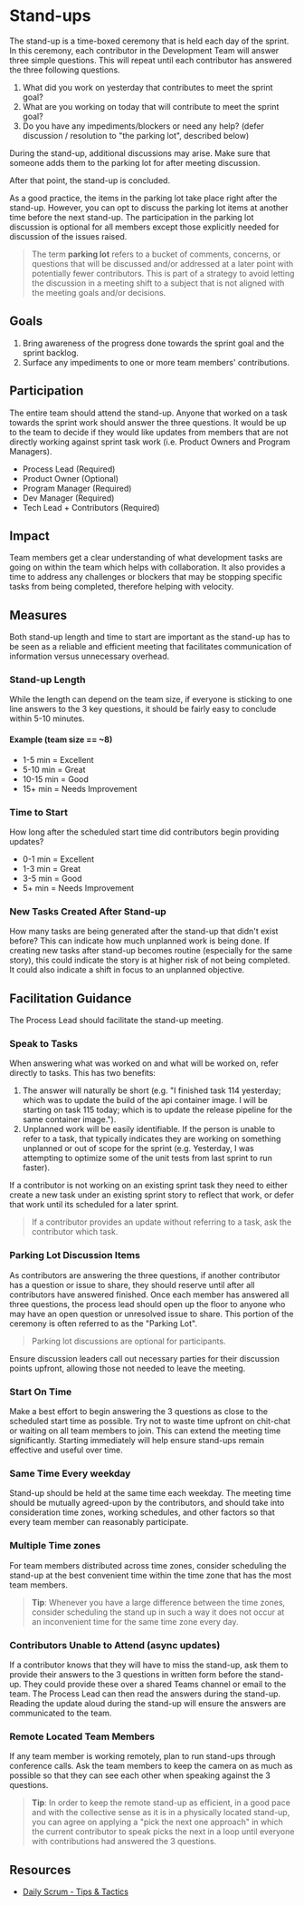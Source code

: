 # Stand-ups

The stand-up is a time-boxed ceremony that is held each day of the sprint. In this ceremony, each contributor in the Development Team will answer three simple questions. This will repeat until each contributor has answered the three following questions.

1. What did you work on yesterday that contributes to meet the sprint goal?
2. What are you working on today that will contribute to meet the sprint goal?
3. Do you have any impediments/blockers or need any help? (defer discussion / resolution to "the parking lot", described below)

During the stand-up, additional discussions may arise. Make sure that someone adds them to the parking lot for after meeting discussion.  

After that point, the stand-up is concluded.

As a good practice, the items in the parking lot take place right after the stand-up. However, you can opt to discuss the parking lot items at another time before the next stand-up.
The participation in the parking lot discussion is optional for all members except those explicitly needed for discussion of the issues raised.

> The term **parking lot** refers to a bucket of comments, concerns, or questions that will be discussed and/or addressed at a later point with potentially fewer contributors. This is part of a strategy to avoid letting the discussion in a meeting shift to a subject that is not aligned with the meeting goals and/or decisions.

## Goals

1. Bring awareness of the progress done towards the sprint goal and the sprint backlog.
2. Surface any impediments to one or more team members' contributions.

## Participation

The entire team should attend the stand-up. Anyone that worked on a task towards the sprint work should answer the three questions. It would be up to the team to decide if they would like updates from members that are not directly working against sprint task work (i.e. Product Owners and Program Managers).

- Process Lead (Required)
- Product Owner (Optional)
- Program Manager (Required)
- Dev Manager (Required)
- Tech Lead + Contributors (Required)

## Impact

Team members get a clear understanding of what development tasks are going on within the team which helps with collaboration. It also provides a time to address any challenges or blockers that may be stopping specific tasks from being completed, therefore helping with velocity.

## Measures

Both stand-up length and time to start are important as the stand-up has to be seen as a reliable and efficient meeting that facilitates communication of information versus unnecessary overhead.

### Stand-up Length

While the length can depend on the team size, if everyone is sticking to one line answers to the 3 key questions, it should be fairly easy to conclude within 5-10 minutes.

#### Example (team size == ~8)

- 1-5 min = Excellent
- 5-10 min = Great
- 10-15 min = Good
- 15+ min = Needs Improvement

### Time to Start

How long after the scheduled start time did contributors begin providing updates?

- 0-1 min = Excellent
- 1-3 min = Great
- 3-5 min = Good
- 5+ min = Needs Improvement

### New Tasks Created After Stand-up

How many tasks are being generated after the stand-up that didn't exist before? This can indicate how much unplanned work is being done. If creating new tasks after stand-up becomes routine (especially for the same story), this could indicate the story is at higher risk of not being completed. It could also indicate a shift in focus to an unplanned objective.

## Facilitation Guidance

The Process Lead should facilitate the stand-up meeting.

### Speak to Tasks

When answering what was worked on and what will be worked on, refer directly to tasks. This has two benefits:

1. The answer will naturally be short (e.g. "I finished task 114 yesterday; which was to update the build of the api container image. I will be starting on task 115 today; which is to update the release pipeline for the same container image.").
2. Unplanned work will be easily identifiable. If the person is unable to refer to a task, that typically indicates they are working on something unplanned or out of scope for the sprint (e.g. Yesterday, I was attempting to optimize some of the unit tests from last sprint to run faster).

If a contributor is not working on an existing sprint task they need to either create a new task under an existing sprint story to reflect that work, or defer that work until its scheduled for a later sprint.

> If a contributor provides an update without referring to a task, ask the contributor which task.

### Parking Lot Discussion Items

As contributors are answering the three questions, if another contributor has a question or issue to share, they should reserve until after all contributors have answered finished. Once each member has answered all three questions, the process lead should open up the floor to anyone who may have an open question or unresolved issue to share. This portion of the ceremony is often referred to as the "Parking Lot".

> Parking lot discussions are optional for participants.

Ensure discussion leaders call out necessary parties for their discussion points upfront, allowing those not needed to leave the meeting.

### Start On Time

Make a best effort to begin answering the 3 questions as close to the scheduled start time as possible. Try not to waste time upfront on chit-chat or waiting on all team members to join. This can extend the meeting time significantly. Starting immediately will help ensure stand-ups remain effective and useful over time.

### Same Time Every weekday

Stand-up should be held at the same time each weekday. The meeting time should be mutually agreed-upon by the contributors, and should take into consideration time zones, working schedules, and other factors so that every team member can reasonably participate.

### Multiple Time zones

For team members distributed across time zones, consider scheduling the stand-up at the best convenient time within the time zone that has the most team members.

> **Tip**: Whenever you have a large difference between the time zones, consider scheduling the stand up in such a way it does not occur at an inconvenient time for the same time zone every day.

### Contributors Unable to Attend (async updates)

If a contributor knows that they will have to miss the stand-up, ask them to provide their answers to the 3 questions in written form before the stand-up. They could provide these over a shared Teams channel or email to the team. The Process Lead can then read the answers during the stand-up. Reading the update aloud during the stand-up will ensure the answers are communicated to the team.

### Remote Located Team Members

If any team member is working remotely, plan to run stand-ups through conference calls. Ask the team members to keep the camera on as much as possible so that they can see each other when speaking against the 3 questions.

> **Tip**: In order to keep the remote stand-up as efficient, in a good pace and with the collective sense as it is in a physically located stand-up, you can agree on applying a "pick the next one approach" in which the current contributor to speak picks the next in a loop until everyone with contributions had answered the 3 questions.

## Resources

- [Daily Scrum - Tips & Tactics](https://www.scrum.org/resources/blog/daily-scrum-tips-tactics)
